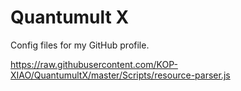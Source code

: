 # Quantumult X
Config files for my GitHub profile.

https://raw.githubusercontent.com/KOP-XIAO/QuantumultX/master/Scripts/resource-parser.js
